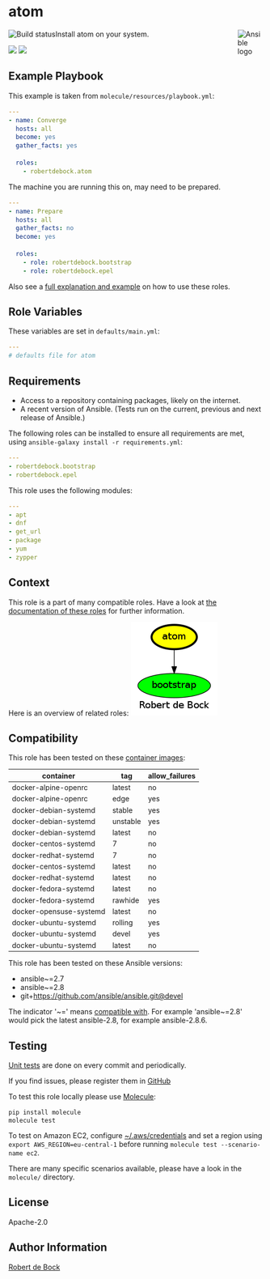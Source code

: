 atom
=========

<img src="https://docs.ansible.com/ansible-tower/3.2.4/html_ja/installandreference/_static/images/logo_invert.png" width="10%" height="10%" alt="Ansible logo" align="right"/>
<a href="https://travis-ci.org/robertdebock/ansible-role-atom"><img src="https://travis-ci.org/robertdebock/ansible-role-atom.svg?branch=master" alt="Build status" align="left"/></a>

Install atom on your system.

<img src="https://img.shields.io/ansible/role/d/36572"/>
<img src="https://img.shields.io/ansible/quality/36572"/>

Example Playbook
----------------

This example is taken from `molecule/resources/playbook.yml`:
```yaml
---
- name: Converge
  hosts: all
  become: yes
  gather_facts: yes

  roles:
    - robertdebock.atom
```

The machine you are running this on, may need to be prepared.
```yaml
---
- name: Prepare
  hosts: all
  gather_facts: no
  become: yes

  roles:
    - role: robertdebock.bootstrap
    - role: robertdebock.epel
```

Also see a [full explanation and example](https://robertdebock.nl/how-to-use-these-roles.html) on how to use these roles.

Role Variables
--------------

These variables are set in `defaults/main.yml`:
```yaml
---
# defaults file for atom
```

Requirements
------------

- Access to a repository containing packages, likely on the internet.
- A recent version of Ansible. (Tests run on the current, previous and next release of Ansible.)

The following roles can be installed to ensure all requirements are met, using `ansible-galaxy install -r requirements.yml`:

```yaml
---
- robertdebock.bootstrap
- robertdebock.epel

```

This role uses the following modules:
```yaml
---
- apt
- dnf
- get_url
- package
- yum
- zypper
```

Context
-------

This role is a part of many compatible roles. Have a look at [the documentation of these roles](https://robertdebock.nl/) for further information.

Here is an overview of related roles:
![dependencies](https://raw.githubusercontent.com/robertdebock/drawings/artifacts/atom.png "Dependency")


Compatibility
-------------

This role has been tested on these [container images](https://hub.docker.com/):

|container|tag|allow_failures|
|---------|---|--------------|
|docker-alpine-openrc|latest|no|
|docker-alpine-openrc|edge|yes|
|docker-debian-systemd|stable|yes|
|docker-debian-systemd|unstable|yes|
|docker-debian-systemd|latest|no|
|docker-centos-systemd|7|no|
|docker-redhat-systemd|7|no|
|docker-centos-systemd|latest|no|
|docker-redhat-systemd|latest|no|
|docker-fedora-systemd|latest|no|
|docker-fedora-systemd|rawhide|yes|
|docker-opensuse-systemd|latest|no|
|docker-ubuntu-systemd|rolling|yes|
|docker-ubuntu-systemd|devel|yes|
|docker-ubuntu-systemd|latest|no|

This role has been tested on these Ansible versions:

- ansible~=2.7
- ansible~=2.8
- git+https://github.com/ansible/ansible.git@devel

The indicator '\~=' means [compatible with](https://www.python.org/dev/peps/pep-0440/#compatible-release). For example 'ansible\~=2.8' would pick the latest ansible-2.8, for example ansible-2.8.6.




Testing
-------

[Unit tests](https://travis-ci.org/robertdebock/ansible-role-atom) are done on every commit and periodically.

If you find issues, please register them in [GitHub](https://github.com/robertdebock/ansible-role-atom/issues)

To test this role locally please use [Molecule](https://github.com/ansible/molecule):
```
pip install molecule
molecule test
```

To test on Amazon EC2, configure [~/.aws/credentials](https://docs.aws.amazon.com/sdk-for-java/v1/developer-guide/credentials.html) and set a region using `export AWS_REGION=eu-central-1` before running `molecule test --scenario-name ec2`.

There are many specific scenarios available, please have a look in the `molecule/` directory.

License
-------

Apache-2.0


Author Information
------------------

[Robert de Bock](https://robertdebock.nl/)
